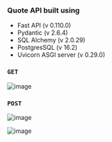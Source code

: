 ### Quote API built using

- Fast API (v 0.110.0)
- Pydantic (v 2.6.4)
- SQL Alchemy (v 2.0.29)
- PostgresSQL (v 16.2)
- Uvicorn ASGI server (v 0.29.0)

### `GET`

![image](https://github.com/musevarg/Python-FastAPI/assets/49337864/6eb03dc6-de5e-4f8f-9681-908cf864b8df)

### `POST`

![image](https://github.com/musevarg/Python-FastAPI/assets/49337864/23741d11-b25c-47db-85fa-c6bc34723702)

![image](https://github.com/musevarg/Python-FastAPI/assets/49337864/a92d95f0-c0e7-4ebe-b52e-af40ad186bc3)
